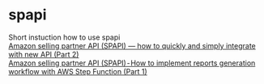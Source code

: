 # spapi
Short instuction how to use spapi
<br>
[Amazon selling partner API (SPAPI) — how to quickly and simply integrate with new API (Part 2)](https://vdanyliv.medium.com/amazon-selling-partner-api-spapi-how-to-quickly-and-simply-integrate-with-new-api-part-2-59d7458f24fe)
<br>
[Amazon selling partner API (SPAPI) - How to implement reports generation workflow with AWS Step Function (Part 1)](https://vdanyliv.medium.com/amazon-selling-partner-api-spapi-how-to-implement-reports-generation-workflow-with-aws-step-8f32b668851b)
